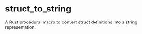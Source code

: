 # struct_to_string
A Rust procedural macro to convert struct definitions into a string representation.
